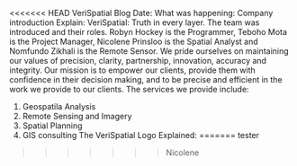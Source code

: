 <<<<<<< HEAD
VeriSpatial Blog
Date: 
What was happening: Company introduction
Explain:
VeriSpatial: Truth in every layer. The team was introduced and their roles. Robyn Hockey is the Programmer, Teboho Mota is the Project Manager, Nicolene Prinsloo is the Spatial Analyst and Nomfundo Zikhali is the Remote Sensor. We pride ourselves on maintaining our values of precision, clarity, partnership, innovation, accuracy and integrity. Our mission is to empower our clients, provide them with confidence in their decision making, and to be precise and efficient in the work we provide to our clients. 
The services we provide include: 
1.	Geospatila Analysis
2.	Remote Sensing and Imagery
3.	Spatial Planning
4.	GIS consulting
The VeriSpatial Logo Explained:
=======
tester
>>>>>>> Nicolene
